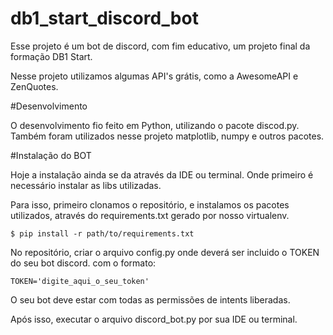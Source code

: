 # db1_start_discord_bot

Esse projeto é um bot de discord, com fim educativo, um projeto final da formação DB1 Start.

Nesse projeto utilizamos algumas API's grátis, como a AwesomeAPI e ZenQuotes.

#Desenvolvimento

O desenvolvimento fio feito em Python, utilizando o pacote discod.py. Também foram utilizados nesse projeto matplotlib, numpy e outros pacotes.

#Instalação do BOT

Hoje a instalação ainda se da através da IDE ou terminal. Onde primeiro é necessário instalar as libs utilizadas.

Para isso, primeiro clonamos o repositório, e instalamos os pacotes utilizados, através do requirements.txt gerado por nosso virtualenv. 
```
$ pip install -r path/to/requirements.txt
```

No repositório, criar o arquivo config.py onde deverá ser incluido o TOKEN do seu bot discord. com o formato:

```
TOKEN='digite_aqui_o_seu_token'
```

O seu bot deve estar com todas as permissões de intents liberadas.

Após isso, executar o arquivo discord_bot.py por sua IDE ou terminal.